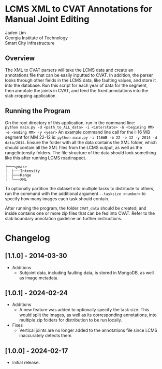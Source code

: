 # LCMS XML to CVAT Annotations for Manual Joint Editing
Jaden Lim  
Georgia Institute of Technology  
Smart City Infrastructure  
## Overview
The XML to CVAT parsers will take the LCMS data and create an annotations file that can be easily inputted to CVAT. In addition, the parser looks through other fields in the LCMS data, like faulting values, and store it into the database. Run this script for each year of data for the segment, then annotate the joints in CVAT, and feed the fixed annotations into the slab cropping application.
## Running the Program
On the root directory of this application, run in the command line:  
`python main.py -d <path_to_ALL_data> -i <interstate> -b <begining MM> -e <ending MM> -y <year>` 
An example command line call for the I-16 WB segment for MM 22-12 is: 
`python main.py -i I16WB -b 22 -e 12 -y 2014 -d data/2014`.
Ensure the folder with all the data contains the XML folder, which should contain all the XML files from the LCMS output, as well as the range/intensity folders. The file structure of the data should look something like this after running LCMS roadinspect. 
```
├───<year>  
|  ├───Intensity  
|  ├───Range  
|  └───XML  
```
To optionally partition the dataset into multiple tasks to distribute to others, run the command with the additional argument `--tasksize <number>` to specify how many images each task should contain.

After running the program, the folder `CVAT_data` should be created, and inside contains one or more zip files that can be fed into CVAT. Refer to the slab boundary annotation guideline on further instructions.


# Changelog
## [1.1.0] - 2014-03-30
* Additions
    * Subjoint data, including faulting data, is stored in MongoDB, as well as image metadata. 
## [1.0.1] - 2024-02-24
* Additions
    * A new feature was added to optionally specify the task size. This would split the images, as well as its corresponding annotations, into multiple zip folders for distribution to be run locally. 
* Fixes
    * Vertical joints are no longer added to the annotations file since LCMS inaccurately detects them.
## [1.0.0] - 2024-02-17
* Initial release. 

